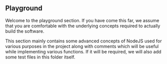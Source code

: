 ## Playground

Welcome to the playground section. If you have come this far, we assume that you are comfortable with the underlying concepts required to actually build the software.

This section mainly contains some advanced concepts of NodeJS used for various purposes in the project along with comments which will be useful while implementing various functions. If it will be required, we will also add some test files in this folder itself.